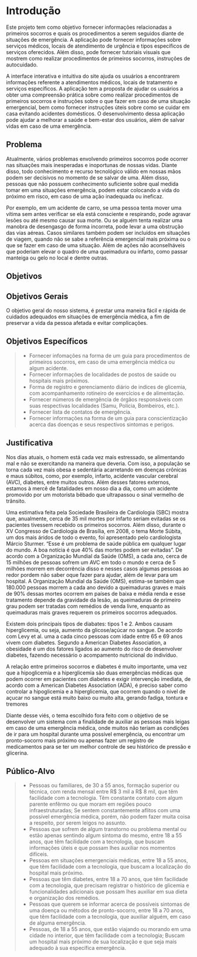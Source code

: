 # Introdução

Este projeto tem como objetivo fornecer informações relacionadas a primeiros socorros e quais os procedimentos a serem seguidos diante de situações de emergência. A aplicação pode fornecer informações sobre serviços médicos, locais de atendimento de urgência e tipos específicos de serviços oferecidos. Além disso, pode fornecer tutoriais visuais que mostrem como realizar procedimentos de primeiros socorros, instruções de autocuidado.

A interface interativa e intuitiva do site ajuda os usuários a encontrarem informações referente a atendimentos médicos, locais de tratamento e serviços específicos. A aplicação tem a proposta de ajudar os usuários a obter uma compreensão prática sobre como realizar procedimentos de primeiros socorros e instruções sobre o que fazer em caso de uma situação emergencial, bem como fornecer instruções úteis sobre como se cuidar em casa evitando acidentes domésticos. O desenvolvimento dessa aplicação pode ajudar a melhorar a saúde e bem-estar dos usuários, além de salvar vidas em caso de uma emergência.

## Problema

Atualmente, vários problemas envolvendo primeiros socorros pode ocorrer nas situações mais inesperadas e inoportunas de nossas vidas. Diante disso, todo conhecimento e recurso tecnológico válido em nossas mãos podem ser decisivos no momento de se salvar de uma. Além disso, pessoas que não possuem conhecimento suficiente sobre qual medida tomar em uma situações emergência, podem estar colocando a vida do próximo em risco, em caso de uma ação inadequada ou ineficaz.

Por exemplo, em um acidente de carro, se uma pessoa tenta mover uma vítima sem antes verificar se ela está consciente e respirando, pode agravar lesões ou até mesmo causar sua morte. Ou se alguém tenta realizar uma manobra de desengasgo de forma incorreta, pode levar a uma obstrução das vias aéreas. Casos similares também podem ser incluídos em situações de viagem, quando não se sabe a referência emergencial mais próxima ou o que se fazer em caso de uma situação. Além de ações não aconselháveis que poderiam elevar o quadro de uma queimadura ou infarto, como passar manteiga ou gelo no local e dentre outras.

## Objetivos

## Objetivos Gerais

O objetivo geral do nosso sistema, é prestar uma maneira fácil e rápida de cuidados adequados em situações de emergência médica, a fim de preservar a vida da pessoa afetada e evitar complicações. 

## Objetivos Específicos

> - Fornecer infomações na forma de um guia para procedimentos de primeiros socorros, em caso de uma emergência médica ou algum acidente.
> - Fornecer informações de localidades de postos de saúde ou hospitais mais próximos.
> - Forma de registro e gerenciamento diário de indices de glicemia, com acompanhamento rotineiro de exercícios e de alimentação.
> - Fornecer números de emergência de órgãos responsáveis com suas respectivas localidades (Samu, Polícia, Bombeiros, etc.).
> - Fornecer lista de contatos de emergência.
> - Fornecer informações na forma de um guia para conscientização acerca das doenças e seus respectivos sintomas e perigos.

## Justificativa

Nos dias atuais, o homem está cada vez mais estressado, se alimentando mal e não se exercitando na maneira que deveria. Com isso, a população se torna cada vez mais obesa e sedentária acarretando em doenças crônicas e maus súbitos, como, por exemplo, infarto, acidente vascular cerebral (AVC), diabetes, entre muitos outros. Além desses fatores externos, estamos à mercê de fatalidades em nosso dia a dia, como um acidente promovido por um motorista bêbado que ultrapassou o sinal vermelho de trânsito.

Uma estimativa feita pela Sociedade Brasileira de Cardiologia (SBC) mostra que, anualmente, cerca de 35 mil mortes por infarto seriam evitadas se os pacientes tivessem recebido os primeiros socorros. Além disso, durante o XV Congresso de Cardiologia de Brasília, em 2008, o tema Morte Súbita, um dos mais áridos de todo o evento, foi apresentado pelo cardiologista Márcio Sturmer. “Esse é um problema de saúde pública em qualquer lugar do mundo. A boa notícia é que 40% das mortes podem ser evitadas”.
De acordo com a Organização Mundial da Saúde (OMS), a cada ano, cerca de 15 milhões de pessoas sofrem um AVC em todo o mundo e cerca de 5 milhões morrem em decorrência disso e nesses casos algumas pessoas ao redor pordem não saber oque fazer para ajudar, além de levar para um hospital.
A Organização Mundial da Saúde (OMS), estima-se também que 180.000 pessoas morrem a cada ano devido a queimaduras graves e mais de 90% dessas mortes ocorrem em países de baixa e média renda e esse tratamento depende da gravidade da lesão, as queimaduras de primeiro grau podem ser tratadas com remédios de venda livre, enquanto as queimaduras mais graves requerem os primeiros socorros adequados.

Existem dois principais tipos de diabates: tipos 1 e 2. Ambos causam hiperglicemia, ou seja, aumento da glicose/açúcar no sangue. De acordo com Levy et al. uma a cada cinco pessoas com idade entre 65 e 69 anos vivem com diabetes. Segundo a American Diabetes Association, a obesidade é um dos fatores ligados ao aumento do risco de desenvolver diabetes, fazendo necessário o acompamento nutricional do indivíduo. 

A relação entre primeiros socorros e diabetes é muito importante, uma vez que a hipoglicemia e a hiperglicemia são duas emergências médicas que podem ocorrer em pacientes com diabetes e exigir intervenção imediata, de acordo com a American Diabetes Association (ADA), é preciso saber como controlar a hipoglicemia e a hiperglicemia, que ocorrem quando o nivel de açucar no sangue está muito baixo ou muito alta, gerando fadiga, tontura e tremores

Diante desse viés, o tema escolhido fora feito com o objetivo de se desenvolver um sistema com a finalidade de auxiliar as pessoas mais leigas em caso de uma emergência médica, onde muitos não teriam as condições de ir para um hospital durante uma possível emergência, ou encontrar um pronto-socorro mais próximo ou apenas fazer um registro de medicamentos para se ter um melhor controle de seu histórico de pressão e glicerina.

## Público-Alvo

> - Pessoas ou familiares, de 30 a 55 anos, formação superior ou técnica, com renda mensal entre R$ 3 mil a R$ 8 mil, que têm facilidade com a tecnologia. Têm constante contato com algum parente enfêrmo ou que moram em regiões pouco infraestruturadas; Se sentem constantemente aflitos com uma possível emergência médica, porém, não podem fazer muita coisa a respeito, por serem leigos no assunto.
> - Pessoas que sofrem de algum transtorno ou problema mental ou estão apenas sentindo algum sintoma do mesmo, entre 18 a 55 anos, que têm facilidade com a tecnologia, que buscam informações úteis e que possam lhes auxiliar nos momentos difíceis. 
> - Pessoas em situações emergenciais médicas, entre 18 a 55 anos, que têm facilidade com a tecnologia, que buscam a localização do hospital mais próximo. 
> - Pessoas que têm diabetes, entre 18 a 70 anos, que têm facilidade com a tecnologia, que precisam registrar o histórico de glicemia e funcionalidades adicionais que possam lhes auxiliar em sua dieta e organização dos remédios.
> - Pessoas que querem se informar acerca de possíveis sintomas de uma doença ou métodos de pronto-socorro, entre 18 a 70 anos, que têm facilidade com a tecnologia, que auxiliar alguém, em caso de alguma emergência.
> - Pessoas, de 18 a 55 anos, que estão viajando ou morando em uma cidade no interior,  que têm facilidade com a tecnologia; Buscam um hospital mais próximo de sua localização e que seja mais adequado à sua específica emergência.
 
